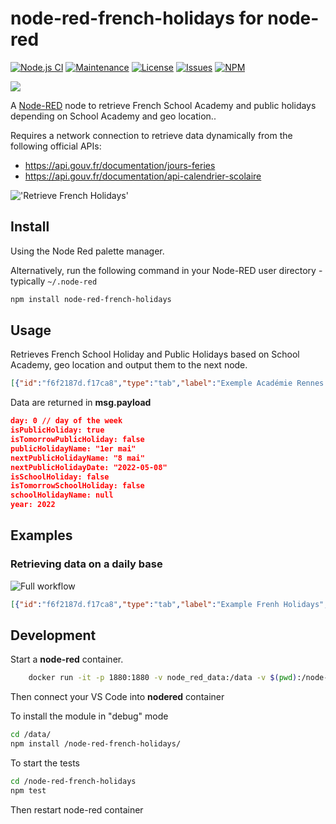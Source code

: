 # node-red-french-holidays for node-red

[![Node.js CI](https://github.com/tataille/node-red-french-holidays/actions/workflows/node.js.yml/badge.svg)](https://github.com/tataille/node-red-french-holidays/actions/workflows/node.js.yml)
[![Maintenance](https://img.shields.io/badge/Maintained%3F-yes-green.svg)](https://github.com/tataille/node-red-french-holidays/graphs/commit-activity)
[![License](https://img.shields.io/badge/License-Apache%202.0-blue.svg)](https://opensource.org/licenses/Apache-2.0)
[![Issues](https://img.shields.io/github/issues/tataille/node-red-french-holidays.svg?style=flat-square)](https://github.com/tataille/node-red-french-holidays/issues)
[![NPM](https://img.shields.io/npm/dm/@tataille/node-red-french-holidays)](https://www.npmjs.com/package/@tataille/node-red-french-holidays)

<a href="https://www.buymeacoffee.com/jeanmarctaz"><img src="https://img.buymeacoffee.com/button-api/?text=Buy me a beer&emoji=🍺&slug=jeanmarctaz&button_colour=40DCA5&font_colour=ffffff&font_family=Cookie&outline_colour=000000&coffee_colour=FFDD00" /></a>

A <a href="http://nodered.org" target="_new">Node-RED</a> node to retrieve French School Academy and public holidays depending on School Academy and geo location..

Requires a network connection to retrieve data dynamically from the following official APIs:

* <https://api.gouv.fr/documentation/jours-feries>
* <https://api.gouv.fr/documentation/api-calendrier-scolaire>

!['Retrieve French Holidays'](https://github.com/tataille/node-red-french-holidays/blob/main/assets/example.gif)

## Install

Using the Node Red palette manager.

Alternatively, run the following command in your Node-RED user directory - typically `~/.node-red`

```bash
npm install node-red-french-holidays
```

## Usage

Retrieves French School Holiday and Public Holidays based on School Academy, geo location and output them to the next node.

```json
[{"id":"f6f2187d.f17ca8","type":"tab","label":"Exemple Académie Rennes & Fériés Métropole","disabled":false,"info":""},{"id":"69a824ffaab0680b","type":"french-holidays","z":"f6f2187d.f17ca8","name":"Vacances","academy":"Rennes","geo":"Métropole","x":340,"y":240,"wires":[["821c23230cbef1e6"]]},{"id":"821c23230cbef1e6","type":"debug","z":"f6f2187d.f17ca8","name":"","active":true,"tosidebar":true,"console":false,"tostatus":false,"complete":"payload","targetType":"msg","statusVal":"","statusType":"auto","x":550,"y":240,"wires":[]},{"id":"d2702ce52d9c5d50","type":"inject","z":"f6f2187d.f17ca8","name":"","props":[{"p":"payload"}],"repeat":"","crontab":"","once":false,"onceDelay":0.1,"topic":"","payload":"test","payloadType":"str","x":130,"y":240,"wires":[["69a824ffaab0680b"]]}]
```

Data are returned in __msg.payload__

```json
day: 0 // day of the week
isPublicHoliday: true
isTomorrowPublicHoliday: false
publicHolidayName: "1er mai"
nextPublicHolidayName: "8 mai"
nextPublicHolidayDate: "2022-05-08"
isSchoolHoliday: false
isTomorrowSchoolHoliday: false
schoolHolidayName: null
year: 2022
```

## Examples

### Retrieving data on a daily base

![Full workflow](https://github.com/tataille/node-red-french-holidays/blob/main/assets/example.png)

```json
[{"id":"f6f2187d.f17ca8","type":"tab","label":"Example Frenh Holidays","disabled":false,"info":""},{"id":"ee7966d41a4eb93a","type":"inject","z":"f6f2187d.f17ca8","name":"","props":[{"p":"payload"},{"p":"topic","vt":"str"}],"repeat":"","crontab":"05 00 * * *","once":false,"onceDelay":0.1,"topic":"","payload":"","payloadType":"date","x":210,"y":120,"wires":[["6cde5e23f714597e"]]},{"id":"6cde5e23f714597e","type":"french-holidays","z":"f6f2187d.f17ca8","name":"French Holidays","academy":"Saint Pierre et Miquelon","geo":"La Réunion","x":460,"y":200,"wires":[["f02f34e5c19dc9ad"]]},{"id":"e4912846.3a1ca8","type":"inject","z":"f6f2187d.f17ca8","name":"","props":[{"p":"payload"},{"p":"topic","vt":"str"}],"repeat":"","crontab":"","once":true,"onceDelay":"1","topic":"","payload":"","payloadType":"date","x":190,"y":200,"wires":[["6cde5e23f714597e"]]},{"id":"d2fe809f.3c90d","type":"switch","z":"f6f2187d.f17ca8","name":"","property":"day-info.isSchoolHoliday","propertyType":"global","rules":[{"t":"true"},{"t":"else"}],"checkall":"true","repair":false,"outputs":2,"x":190,"y":460,"wires":[["c73a89b5.6630f8"],["45f8baa2ab85b321"]]},{"id":"26326493.2e010c","type":"inject","z":"f6f2187d.f17ca8","name":"Test","props":[],"repeat":"","crontab":"","once":false,"onceDelay":0.1,"topic":"","x":170,"y":400,"wires":[["d2fe809f.3c90d"]]},{"id":"c73a89b5.6630f8","type":"debug","z":"f6f2187d.f17ca8","name":"is School Holiday","active":true,"tosidebar":true,"console":false,"tostatus":false,"complete":"payload","targetType":"msg","statusVal":"","statusType":"auto","x":470,"y":440,"wires":[]},{"id":"e245c8da.585928","type":"debug","z":"f6f2187d.f17ca8","name":"is not a Weekend and not a Holiday","active":true,"tosidebar":true,"console":false,"tostatus":false,"complete":"payload","x":520,"y":620,"wires":[]},{"id":"e427d079.51212","type":"comment","z":"f6f2187d.f17ca8","name":"Example for usage in switch node","info":"","x":220,"y":320,"wires":[]},{"id":"16d53221440bd2e4","type":"comment","z":"f6f2187d.f17ca8","name":"every day at midnight","info":"","x":160,"y":80,"wires":[]},{"id":"c5739eb5333cc2d1","type":"comment","z":"f6f2187d.f17ca8","name":"once on Node-Red start","info":"","x":150,"y":160,"wires":[]},{"id":"f02f34e5c19dc9ad","type":"change","z":"f6f2187d.f17ca8","name":"Store Holidays in context ","rules":[{"t":"set","p":"day-info","pt":"global","to":"payload","tot":"msg"}],"action":"","property":"","from":"","to":"","reg":false,"x":730,"y":200,"wires":[[]]},{"id":"45f8baa2ab85b321","type":"switch","z":"f6f2187d.f17ca8","name":"","property":"day-info.isPublicHoliday","propertyType":"global","rules":[{"t":"true"},{"t":"else"}],"checkall":"true","repair":false,"outputs":2,"x":190,"y":520,"wires":[["85d147a3f1f5220f"],["c54de3c014daa901"]]},{"id":"85d147a3f1f5220f","type":"debug","z":"f6f2187d.f17ca8","name":"is Public Holiday","active":true,"tosidebar":true,"console":false,"tostatus":false,"complete":"payload","targetType":"msg","statusVal":"","statusType":"auto","x":470,"y":500,"wires":[]},{"id":"c54de3c014daa901","type":"switch","z":"f6f2187d.f17ca8","name":"","property":"day-info.day","propertyType":"global","rules":[{"t":"eq","v":"0","vt":"str"},{"t":"eq","v":"6","vt":"str"},{"t":"else"}],"checkall":"true","repair":false,"outputs":3,"x":190,"y":580,"wires":[["54181726d58eb31b"],["54181726d58eb31b"],["e245c8da.585928"]]},{"id":"54181726d58eb31b","type":"debug","z":"f6f2187d.f17ca8","name":"Week-end","active":true,"tosidebar":true,"console":false,"tostatus":false,"complete":"payload","targetType":"msg","statusVal":"","statusType":"auto","x":450,"y":560,"wires":[]}]
```

## Development

Start a __node-red__ container.

```bash
    docker run -it -p 1880:1880 -v node_red_data:/data -v $(pwd):/node-red-french-holidays --name nodered nodered/node-red
```

Then connect your VS Code into __nodered__ container

To install the module in "debug" mode

```bash
cd /data/
npm install /node-red-french-holidays/
```

To start the tests

```bash
cd /node-red-french-holidays
npm test
```

Then restart node-red container
